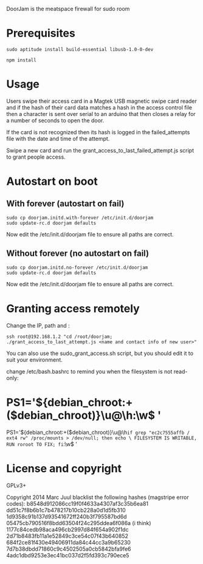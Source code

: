 DoorJam is the meatspace firewall for sudo room

# Prerequisites

```
sudo aptitude install build-essential libusb-1.0-0-dev

npm install
```

# Usage

Users swipe their access card in a Magtek USB magnetic swipe card reader and if the hash of their card data matches a hash in the access control file then a character is sent over serial to an arduino that then closes a relay for a number of seconds to open the door.

If the card is not recognized then its hash is logged in the failed_attempts file with the date and time of the attempt.

Swipe a new card and run the grant_access_to_last_failed_attempt.js script to grant people access.

# Autostart on boot

## With forever (autostart on fail)

```
sudo cp doorjam.initd.with-forever /etc/init.d/doorjam
sudo update-rc.d doorjam defaults
```

Now edit the /etc/init.d/doorjam file to ensure all paths are correct.

## Without forever (no autostart on fail)

```
sudo cp doorjam.initd.no-forever /etc/init.d/doorjam
sudo update-rc.d doorjam defaults
```

Now edit the /etc/init.d/doorjam file to ensure all paths are correct.

# Granting access remotely

Change the IP, path and <name and contact info of new user>:

```
ssh root@192.168.1.2 "cd /root/doorjam; ./grant_access_to_last_attempt.js <name and contact info of new user>"
```

You can also use the sudo_grant_access.sh script, but you should edit it to suit your environment.

change /etc/bash.bashrc to remind you when the filesystem is not read-only:
# PS1='${debian_chroot:+($debian_chroot)}\u@\h:\w\$ '
PS1='${debian_chroot:+($debian_chroot)}\u@\h`if grep "ec2c7555affb / ext4 rw" /proc/mounts > /dev/null; then echo \ FILESYSTEM IS WRITABLE, RUN roroot TO FIX; fi`:\w\$ '

# License and copyright

GPLv3+

Copyright 2014 Marc Juul
blacklist the following hashes (magstripe error codes):
b8548d912086cc19f0f4633a4307af3c35b6ea81
dd51c7f8b6b1c7b478217b10cb228a0d1d5fb310
1d9358c91b137d93541672ff240b3f795587bd6d
05475cb790516f8bdd63504f24c295ddea6f086a (i think)
1177c84cedb98aca496cb2997d84f654a902f1dc
2d71b8483fb11a1e52849c3ce54c07f43b640852
684f2ce81f430e49406911da84c44cc3a9b65230
7d7b38dbdd71860c9c4502505a0cb5842bfa9fe6
4adc1dbd9253e3ec41bc037d2f5fd393c790ece5
